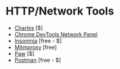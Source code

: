 # HTTP/Network Tools

* [Charles](http://www.charlesproxy.com/) [$]
* [Chrome DevTools Network Panel](https://developers.google.com/web/tools/chrome-devtools/profile/network-performance/resource-loading)
* [Insomnia](https://insomnia.rest/) [free - $]
* [Mitmproxy](https://mitmproxy.org/) [free]
* [Paw](https://paw.cloud/) [$]
* [Postman](https://www.getpostman.com/) [free - $]




































 







